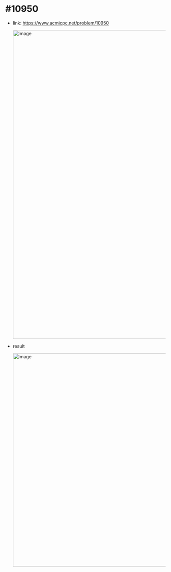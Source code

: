 # #10950
- link: https://www.acmicpc.net/problem/10950
 
  <img width="971" alt="image" src="https://user-images.githubusercontent.com/67956826/148062959-538b83c8-0add-415a-9555-9695b0014a75.png">

- result

  <img width="671" alt="image" src="https://user-images.githubusercontent.com/67956826/148063002-87d59309-4dc3-4f85-b65b-ac8b65f8ca0d.png">
